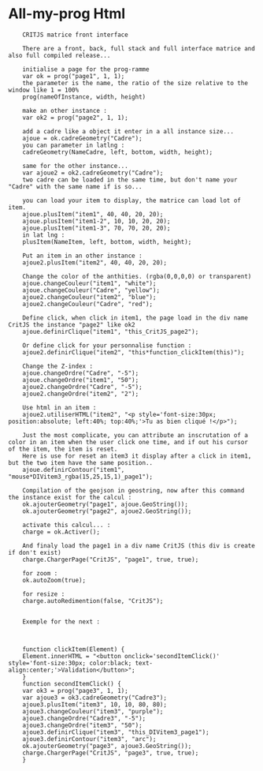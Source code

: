 # All-my-prog Html

        CRITJS matrice front interface

        There are a front, back, full stack and full interface matrice and also full compiled release...

        initialise a page for the prog-ramme
        var ok = prog("page1", 1, 1);
        the parameter is the name, the ratio of the size relative to the window like 1 = 100%
        prog(nameOfInstance, width, height)

        make an other instance :
        var ok2 = prog("page2", 1, 1);

        add a cadre like a object it enter in a all instance size...
        ajoue = ok.cadreGeometry("Cadre"); 
        you can parameter in latlng :
        cadreGeometry(NameCadre, left, bottom, width, height); 

        same for the other instance...
        var ajoue2 = ok2.cadreGeometry("Cadre");
        two cadre can be loaded in the same time, but don't name your "Cadre" with the same name if is so...

        you can load your item to display, the matrice can load lot of item.
        ajoue.plusItem("item1", 40, 40, 20, 20);
        ajoue.plusItem("item1-2", 10, 10, 20, 20);
        ajoue.plusItem("item1-3", 70, 70, 20, 20);
        in lat lng :
        plusItem(NameItem, left, bottom, width, height); 

        Put an item in an other instance :
        ajoue2.plusItem("item2", 40, 40, 20, 20);

        Change the color of the anthities. (rgba(0,0,0,0) or transparent)
        ajoue.changeCouleur("item1", "white"); 
        ajoue.changeCouleur("Cadre", "yellow"); 
        ajoue2.changeCouleur("item2", "blue"); 
        ajoue2.changeCouleur("Cadre", "red"); 

        Define click, when click in item1, the page load in the div name CritJS the instance "page2" like ok2
        ajoue.definirClique("item1", "this_CritJS_page2");

        Or define click for your personnalise function :
        ajoue2.definirClique("item2", "this*function_clickItem(this)");

        Change the Z-index :
        ajoue.changeOrdre("Cadre", "-5");
        ajoue.changeOrdre("item1", "50");
        ajoue2.changeOrdre("Cadre", "-5");
        ajoue2.changeOrdre("item2", "2");

        Use html in an item :
        ajoue2.utiliserHTML("item2", "<p style='font-size:30px; position:absolute; left:40%; top:40%;'>Tu as bien cliqué !</p>");

        Just the most complicate, you can attribute an inscrutation of a color in an item when the user click one time, and if out his cursor of the item, the item is reset.
        Here is use for reset an item3 it display after a click in item1, but the two item have the same position..
        ajoue.definirContour("item1", "mouse*DIVitem3_rgba(15,25,15,1)_page1");

        Compilation of the geojson in geostring, now after this command the instance exist for the calcul :
        ok.ajouterGeometry("page1", ajoue.GeoString());
        ok.ajouterGeometry("page2", ajoue2.GeoString());

        activate this calcul... :
        charge = ok.Activer(); 

        And finaly load the page1 in a div name CritJS (this div is create if don't exist)
        charge.ChargerPage("CritJS", "page1", true, true);

        for zoom :
        ok.autoZoom(true);

        for resize :
        charge.autoRedimention(false, "CritJS");


        Exemple for the next :



        function clickItem(Element) {
        Element.innerHTML = "<button onclick='secondItemClick()' style='font-size:30px; color:black; text-align:center;'>Validation</button>";
        }
        function secondItemClick() {
        var ok3 = prog("page3", 1, 1);
        var ajoue3 = ok3.cadreGeometry("Cadre3"); 
        ajoue3.plusItem("item3", 10, 10, 80, 80);
        ajoue3.changeCouleur("item3", "purple"); 
        ajoue3.changeOrdre("Cadre3", "-5");
        ajoue3.changeOrdre("item3", "50");
        ajoue3.definirClique("item3", "this_DIVitem3_page1");
        ajoue3.definirContour("item3", "arc");
        ok.ajouterGeometry("page3", ajoue3.GeoString());
        charge.ChargerPage("CritJS", "page3", true, true);
        }
